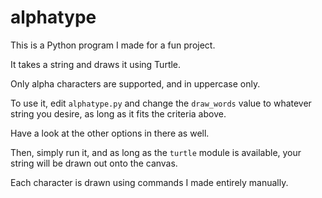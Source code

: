# alphatype
This is a Python program I made for a fun project.

It takes a string and draws it using Turtle.

Only alpha characters are supported, and in uppercase only.

To use it, edit `alphatype.py` and change the `draw_words` value to whatever string you desire, as long as it fits the criteria above.

Have a look at the other options in there as well. 

Then, simply run it, and as long as the `turtle` module is available, your string will be drawn out onto the canvas.

Each character is drawn using commands I made entirely manually.

